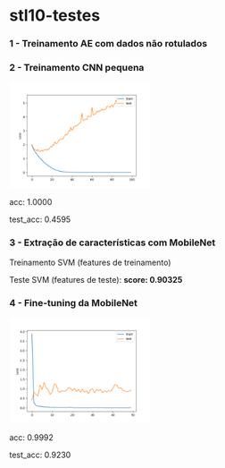 # stl10-testes

### 1 -  Treinamento AE com dados não rotulados

### 2 - Treinamento CNN pequena 

<img src="cnn_pequena.png" width="50%" height="50%"/>

acc: 1.0000 

test_acc: 0.4595

### 3 - Extração de características com MobileNet
Treinamento SVM (features de treinamento)

Teste SVM (features de teste): **score: 0.90325** 


### 4 - Fine-tuning da MobileNet

<img src="finetuning-mobilenet2.png" width="50%" height="50%"/>

acc: 0.9992

test_acc: 0.9230




